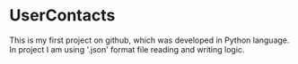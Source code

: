 # UserContacts
This is my first project on github, which was developed in Python language. In project I am using '.json' format file reading and writing logic. 
